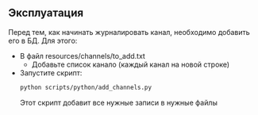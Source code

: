

## Эксплуатация


Перед тем, как начинать журналировать канал, необходимо добавить его в БД.
Для этого:

- В файл resources/channels/to_add.txt
    - Добавьте список канало (каждый канал на новой строке)
- Запустите скрипт:
    ```bash
    python scripts/python/add_channels.py
    ```
    Этот скрипт добавит все нужные записи в нужные файлы
